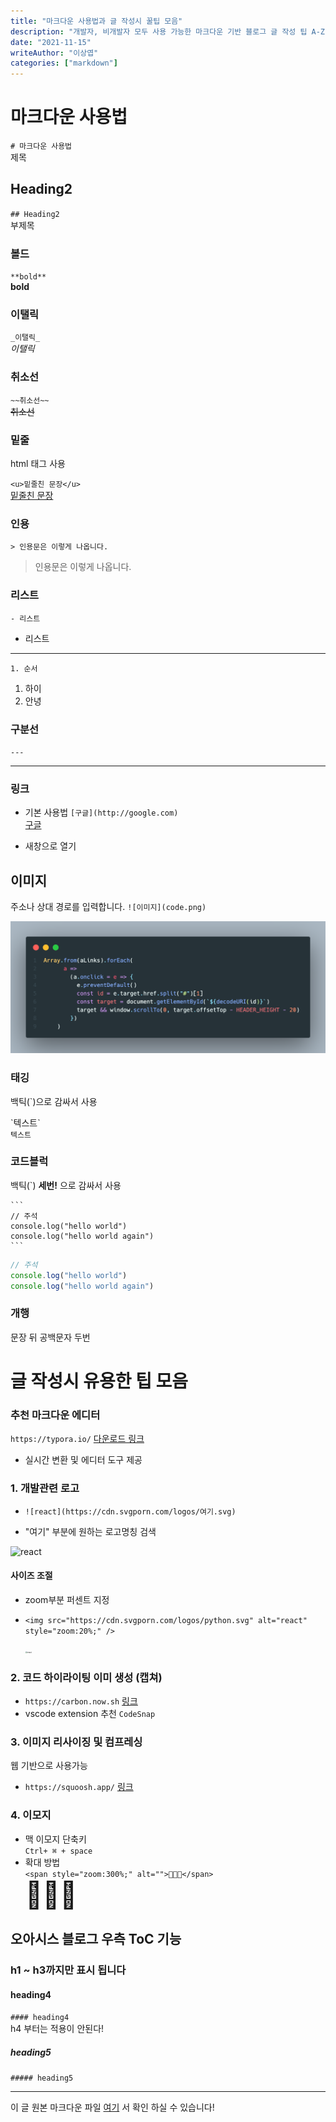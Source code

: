 ```yaml
---
title: "마크다운 사용법과 글 작성시 꿀팁 모음"
description: "개발자, 비개발자 모두 사용 가능한 마크다운 기반 블로그 글 작성 팁 A-Z! "
date: "2021-11-15"
writeAuthor: "이상엽"
categories: ["markdown"]
---
```


# 마크다운 사용법

`# 마크다운 사용법`  
제목

## Heading2

`## Heading2`  
부제목

### 볼드

`**bold**`  
**bold**

### 이탤릭

`_이탤릭_`  
_이탤릭_

### 취소선

`~~취소선~~`  
~~취소선~~

### 밑줄

html 태그 사용

`<u>밑줄친 문장</u>`  
<u>밑줄친 문장</u>

### 인용

`> 인용문은 이렇게 나옵니다.`

> 인용문은 이렇게 나옵니다.

### 리스트

`- 리스트`

- 리스트

---

`1. 순서`

1. 하이
2. 안녕

### 구분선

`---`

---

### 링크

- 기본 사용법
  `[구글](http://google.com)`  
  [구글](http://google.com)

- 새창으로 열기

## 이미지

주소나 상대 경로를 입력합니다.
`![이미지](code.png)`

![이미지](code.png)

### 태깅

백틱(`)으로 감싸서 사용

\`텍스트\`  
`텍스트`

### 코드블럭

백틱(`) **세번!** 으로 감싸서 사용

````
```
// 주석
console.log("hello world")
console.log("hello world again")
```
````

```javascript
// 주석
console.log("hello world")
console.log("hello world again")
```

### 개행

문장 뒤 공백문자 두번

# 글 작성시 유용한 팁 모음

### 추천 마크다운 에디터

`https://typora.io/` [다운로드 링크](https://typora.io/)

- 실시간 변환 및 에디터 도구 제공

### 1. 개발관련 로고

- `![react](https://cdn.svgporn.com/logos/여기.svg)`

- "여기" 부분에 원하는 로고명칭 검색

![react](https://cdn.svgporn.com/logos/react.svg)

#### 사이즈 조절

- zoom부분 퍼센트 지정

- `<img src="https://cdn.svgporn.com/logos/python.svg" alt="react" style="zoom:20%;" />`

  <img src="https://cdn.svgporn.com/logos/python.svg" alt="react" style="zoom:20%;" />

### 2. 코드 하이라이팅 이미 생성 (캡쳐)

- `https://carbon.now.sh` [링크](https://carbon.now.sh/)
- vscode extension 추천 `CodeSnap`

### 3. 이미지 리사이징 및 컴프레싱

웹 기반으로 사용가능

- `https://squoosh.app/` [링크](https://squoosh.app/)

### 4. 이모지

- 맥 이모지 단축키  
  `Ctrl+ ⌘ + space`
- 확대 방법  
  `<span style="zoom:300%;" alt="">🧑🏼‍💻</span>`  
  <span style="zoom:300%;" alt="">🧑🏼‍💻</span>

## 오아시스 블로그 우측 ToC 기능

### h1 ~ h3까지만 표시 됩니다

#### heading4

`#### heading4`  
h4 부터는 적용이 안된다!

##### heading5

`##### heading5`

---

이 글 원본 마크다운 파일
[여기](https://raw.githubusercontent.com/OasisBusiness/oasisbusiness.github.io/main/content/blog/%EB%A7%88%ED%81%AC%EB%8B%A4%EC%9A%B4%EC%9E%91%EC%84%B1%EB%B2%95/index.md)
서 확인 하실 수 있습니다!
